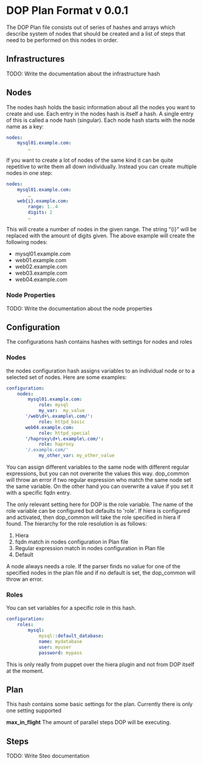 # DOP Plan Format v 0.0.1

The DOP Plan file consists out of series of hashes and arrays which describe system of nodes that should be created and a list of steps that need to be performed on this nodes in order.

## Infrastructures

TODO: Write the documentation about the infrastructure hash

## Nodes

The nodes hash holds the basic information about all the nodes you want to create and use. Each entry in the nodes hash is itself a hash. A single entry of this is called a node hash (singular). Each node hash starts with the node name as a key:

```yaml
nodes:
    mysql01.example.com:
        …
```

If you want to create a lot of nodes of the same kind it can be quite repetitive to write them all down individually. Instead you can create multiple nodes in one step:

```yaml
nodes:
    mysql01.example.com:
        …
    web{i}.example.com:
        range: 1..4
        digits: 2
        …
```

This will create a number of nodes in the given range. The string “{i}” will be replaced with the amount of digits given. The above example will create the following nodes:

- mysql01.example.com
- web01.example.com
- web02.example.com
- web03.example.com
- web04.example.com

### Node Properties

TODO: Write the documentation about the node properties

## Configuration

The configurations hash contains hashes with settings for nodes and roles

### Nodes

the nodes configuration hash assigns variables to an individual node or to a selected set of nodes. Here are some examples:

```yaml
configuration:
    nodes:
        mysql01.example.com:
            role: mysql
            my_var:  my_value
       '/web\d+\.example\.com/':
            role: httpd_basic
       web04.example.com:
            role: httpd_special
       '/haproxy\d+\.example\.com/':
            role: haproxy
       '/.example.com/'
            my_other_var: my_other_value
```

You can assign different variables to the same node with different regular expressions, but you can not overwrite the values this way. dop_common will throw an error if two regular expression who match the same node set the same variable. On the other hand you can overwrite a value if you set it with a specific fqdn entry.

The only relevant setting here for DOP is the role variable. The name of the role variable can be configured but defaults to 'role'. If hiera is configured and activated, then dop_common will take the role specified in hiera if found. The hierarchy for the role resolution is as follows:

1. Hiera
2. fqdn match in nodes configuration in Plan file
3. Regular expression match in nodes configuration in Plan file
4. Default

A node always needs a role. If the parser finds no value for one of the specified nodes in the plan file and if no default is set, the dop_common will throw an error.

### Roles

You can set variables for a specific role in this hash.

```yaml
configuration:
    roles:
        mysql:
            mysql::default_database:
            name: mydatabase
            user: myuser
            password: mypass
```

This is only really from puppet over the hiera plugin and not from DOP itself at the moment.

## Plan

This hash contains some basic settings for the plan. Currently there is only one setting supported

**max_in_flight**
The amount of parallel steps DOP will be executing.

## Steps

TODO: Write Steo documentation
